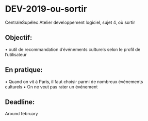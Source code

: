 # DEV-2019-ou-sortir
CentraleSupélec Atelier developpement logiciel, sujet 4, où sortir

## Objectif: 
• outil de recommandation d’événements culturels selon le profil de l’utilisateur

## En pratique:
• Quand on vit à Paris, il faut choisir parmi de nombreux événements culturels
• On ne veut pas rater un événement

## Deadline:
  Around february
